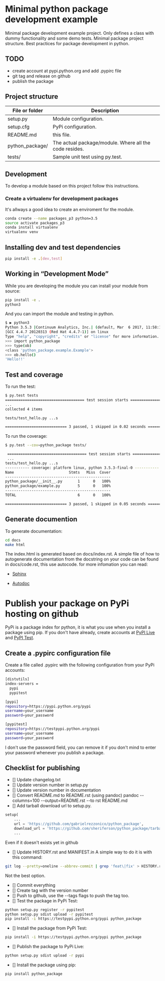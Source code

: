 # Minimal python package development example

Minimal package development example project. Only defines a class with dummy functionality and some demo tests. Minimal package project structure. Best practices for package development in python.

## TODO

* create account at pypi.python.org and add .pypirc file
* git tag and release on github
* publish the package

## Project structure

| File or folder  | Description  |
|---|---|
| setup.py  | Module configuration.  |
| setup.cfg  | PyPi configuration.  |
| README.md  | this file.  |
| python_package/  | The actual package/module. Where all the code resides.  |
| tests/  | Sample unit test using py.test.  |


## Development

To develop a module based on this project follow this instructions.

### Create a virtualenv for development packages

It's allways a good idea to create an enviroment for the module.

```bash
conda create --name packages_p3 python=3.5
source activate packages_p3
conda install virtualenv
virtualenv venv
```

## Installing dev and test dependencies
```bash
pip install -e .[dev,test]
```

## ​Working in “Development Mode”

While you are developing the module you can install your module from source:

```bash
pip install -e .
python3 
```

And you can import the module and testing in python.

```bash
$ ▶ python3
Python 3.5.3 |Continuum Analytics, Inc.| (default, Mar  6 2017, 11:58:13)
[GCC 4.4.7 20120313 (Red Hat 4.4.7-1)] on linux
Type "help", "copyright", "credits" or "license" for more information.
>>> import python_package
>>> type(ob)
<class 'python_package.example.Example'>
>>> ob.hello()
'Hello!!'
```

## Test and coverage

To run the test:

```bash
$ py.test tests
==================================== test session starts =====================================
...
collected 4 items

tests/test_hello.py ...s

============================ 3 passed, 1 skipped in 0.02 seconds =============================
```

To run the coverage:

```bash
$ py.test --cov=python_package tests/

 ==================================== test session starts =====================================
 ...
tests/test_hello.py ...s
----------- coverage: platform linux, python 3.5.3-final-0 -----------
Name                         Stmts   Miss  Cover
------------------------------------------------
python_package/__init__.py       1      0   100%
python_package/example.py        5      0   100%
------------------------------------------------
TOTAL                            6      0   100%

============================ 3 passed, 1 skipped in 0.05 seconds =============================
```

## Generate documention

To generate documentation:

```bash
cd docs
make html
```

The index.html is generated based on docs/index.rst. A simple file of how to autogenerate documentation from the docstring on your code can be found in docs/code.rst, this use autocode. for more infomation you can read:

* [Sphinx](http://www.sphinx-doc.org/en/stable/tutorial.html) 

* [Autodoc](http://www.sphinx-doc.org/en/stable/ext/autodoc.html)


# Publish your package on PyPi hosting on github

PyPi is a package index for python, it is what you use when you install a package using pip. If you don't have already, create accounts at 
[PyPI Live](https://pypi.python.org/pypi?%3Aaction=register_form) and [PyPI Test](https://testpypi.python.org/pypi?%3Aaction=register_form).

## Create a .pypirc configuration file

Create a file called .pypirc with the following configuration from your PyPi accounts:

```bash
[distutils]
index-servers =
  pypi
  pypitest

[pypi]
repository=https://pypi.python.org/pypi
username=your_username
password=your_password

[pypitest]
repository=https://testpypi.python.org/pypi
username=your_username
password=your_password
```

I don't use the password field, you can remove it if you don't mind to enter your password whenever you publish a package.

## Checklist for publishing

- [] Update changelog.txt
- [] Update version number in setup.py
- [] Update version number in documentation
- [] Convert README.md to README.rst (using pandoc)
pandoc --columns=100 --output=README.rst --to rst README.md
- [] Add tarball download url to setup.py. 
```python
setup(
    ...
    url = 'https://github.com/gabrielrezzonico/python_package',
    download_url = 'https://github.com/sheriferson/python_package/tarball/0.1.0',
    ...
```
Even if it doesn't exists yet in github
- [] Update HISTORY.rst and MANIFEST.in
A simple way to do it is with this command:
```bash
git log --pretty=oneline --abbrev-commit | grep 'feat\|fix' > HISTORY.rst
```
Not the best option.
- [] Commit everything
- [] Create tag with the version number
- [] Push to github, use the --tags flags to push the tag too.
- [] Test the package in PyPi Test:
```bash
python setup.py register -r pypitest
python setup.py sdist upload -r pypitest
pip install -i https://testpypi.python.org/pypi python_package
```
- [] Install the package from PyPi Test:
```bash
pip install -i https://testpypi.python.org/pypi python_package
```
- [] Publish the package to PyPi Live:
```bash
python setup.py sdist upload -r pypi
```
- [] Install the package using pip:
```bash
pip install python_package
```
